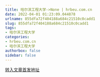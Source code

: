 ```yaml
---
title: 哈尔滨工程大学->None | hrbeu.com.cn
date: 2022-04-01 01:23:09.044878
urlname: 855dfa72f404188a684c21510c0cadd1
slug: 855dfa72f404188a684c21510c0cadd1
tags: 
- 哈尔滨工程大学
categories:
- hrbeu.com.cn
- 哈尔滨工程大学
authorbox: false
sidebar: false
---
```





[转入文章首发地址](http://news.hrbeu.edu.cn/zt/qts_cyl__sjyzrss.htm)